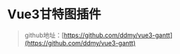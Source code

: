 # Vue3甘特图插件
> github地址：[https://github.com/ddmy/vue3-gantt](https://github.com/ddmy/vue3-gantt)
<script setup>
import vue3gantt from "/components/vue3-gantt/index.vue"
</script>
<vue3gantt></vue3gantt>
